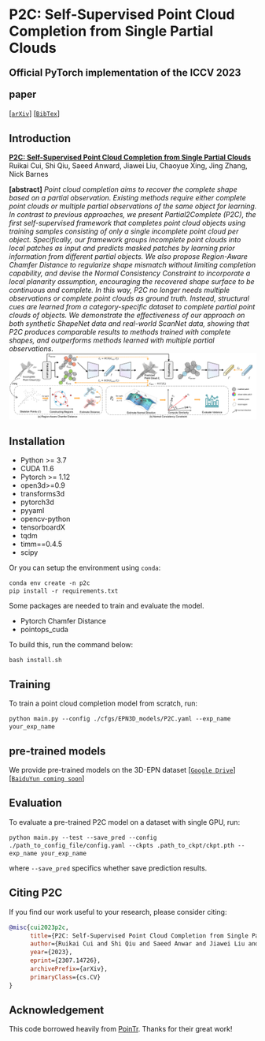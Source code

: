 # P2C: Self-Supervised Point Cloud Completion from Single Partial Clouds<br><sub><sub>Official PyTorch implementation of the ICCV 2023 paper</sub></sub>
[[`arXiv`](https://arxiv.org/abs/2307.14726)]
[[`BibTex`](#citation)]


## Introduction
[**P2C: Self-Supervised Point Cloud Completion from Single Partial Clouds**](https://arxiv.org/abs/2307.14726)<br>
Ruikai Cui, Shi Qiu, Saeed Anward, Jiawei Liu, Chaoyue Xing, Jing Zhang, Nick Barnes

**[abstract]** *Point cloud completion aims to recover the complete shape based on a partial observation. Existing methods require either complete point clouds or multiple partial observations of the same object for learning. In contrast to previous approaches, we present Partial2Complete (P2C), the first self-supervised framework that completes point cloud objects using training samples consisting of only a single incomplete point cloud per object. Specifically, our framework groups incomplete point clouds into local patches as input and predicts masked patches by learning prior information from different partial objects. We also propose Region-Aware Chamfer Distance to regularize shape mismatch without limiting completion capability, and devise the Normal Consistency Constraint to incorporate a local planarity assumption, encouraging the recovered shape surface to be continuous and complete. In this way, P2C no longer needs multiple observations or complete point clouds as ground truth. Instead, structural cues are learned from a category-specific dataset to complete partial point clouds of objects. We demonstrate the effectiveness of our approach on both synthetic ShapeNet data and real-world ScanNet data, showing that P2C produces comparable results to methods trained with complete shapes, and outperforms methods learned with multiple partial observations.*
![Framework image](./assets/pipeline.png)


## Installation

- Python >= 3.7
- CUDA 11.6
- Pytorch >= 1.12
- open3d>=0.9
- transforms3d
- pytorch3d
- pyyaml
- opencv-python
- tensorboardX
- tqdm
- timm==0.4.5
- scipy

Or you can setup the environment using `conda`:
```
conda env create -n p2c
pip install -r requirements.txt
```

Some packages are needed to train and evaluate the model.
- Pytorch Chamfer Distance
- pointops_cuda

To build this, run the command below:
```
bash install.sh
```

## Training
To train a point cloud completion model from scratch, run:

```
python main.py --config ./cfgs/EPN3D_models/P2C.yaml --exp_name your_exp_name
```

## pre-trained models

We provide pre-trained models on the 3D-EPN dataset
 [[`Google Drive`](https://drive.google.com/file/d/1Cj2E2bhx7WsKxg1FMBysJajt4xIL8PD4/view?usp=sharing)] [[`BaiduYun coming soon`](#comingsoon)]
<!-- We provide pre-trained models on the 3D-EPN dataset [[`Google Drive`](https://drive.google.com/file/d/1Cj2E2bhx7WsKxg1FMBysJajt4xIL8PD4/view?usp=sharing)] [[`BaiduYun`]()] -->

## Evaluation
To evaluate a pre-trained P2C model on a dataset with single GPU, run:
```
python main.py --test --save_pred --config ./path_to_config_file/config.yaml --ckpts .path_to_ckpt/ckpt.pth --exp_name your_exp_name
```
where `--save_pred` specifics whether save prediction results.



## <a name="citation"></a>Citing P2C

If you find our work useful to your research, please consider citing:

```BibTeX
@misc{cui2023p2c,
      title={P2C: Self-Supervised Point Cloud Completion from Single Partial Clouds},
      author={Ruikai Cui and Shi Qiu and Saeed Anwar and Jiawei Liu and Chaoyue Xing and Jing Zhang and Nick Barnes},
      year={2023},
      eprint={2307.14726},
      archivePrefix={arXiv},
      primaryClass={cs.CV}
}
```

## Acknowledgement
This code borrowed heavily from [PoinTr](https://github.com/yuxumin/PoinTr). Thanks for their great work!
